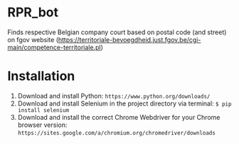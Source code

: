 # RPR_bot
Finds respective Belgian company court based on postal code (and street) on fgov website (https://territoriale-bevoegdheid.just.fgov.be/cgi-main/competence-territoriale.pl)

# Installation
1. Download and install Python: `https://www.python.org/downloads/`
1. Download and install Selenium in the project directory via terminal: `$ pip install selenium`
1. Download and install the correct Chrome Webdriver for your Chrome browser version: `https://sites.google.com/a/chromium.org/chromedriver/downloads`
